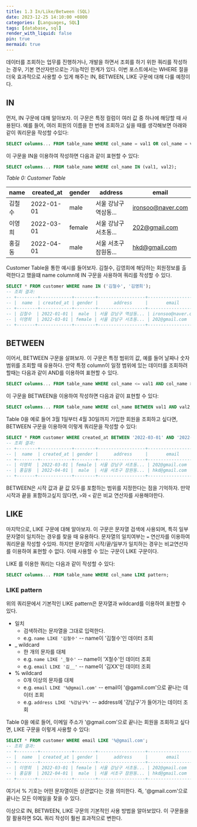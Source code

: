 ```yaml
---
title: 1.3 In/Like/Between (SQL)
date: 2023-12-25 14:10:00 +0800
categories: [Languages, SQL]
tags: [database, sql]
render_with_liquid: false
pin: true
mermaid: true
---
```



데이터를 조회하는 업무를 진행하거나, 개발을 하면서 조회를 하기 위한 쿼리를 작성하는 경우, 기본 연산자만으로는 기능적인 한계가 있다. 이번 포스트에서는 WHERE 절을 더욱 효과적으로 사용할 수 있게 해주는 IN, BETWEEN, LIKE 구문에 대해 다룰 예정이다.

## IN

먼저, IN 구문에 대해 알아보자. 이 구문은 특정 컬럼이 여러 값 중 하나에 해당할 때 사용된다. 예를 들어, 여러 회원의 이름을 한 번에 조회하고 싶을 때를 생각해보면 아래와 같이 쿼리문을 작성할 수있다:

``` sql
SELECT columns... FROM table_name WHERE col_name = val1 OR col_name = val2;
```

이 구문을 IN을 이용하여 작성하면 다음과 같이 표현할 수 있다: 

``` sql
SELECT columns... FROM table_name WHERE col_name IN (val1, val2);
```

_Table 0: Customer Table_

|name |created_at|gender|address         |email            |
|-----|----------|------|----------------|-----------------|
|김철수|2022-01-01|male  |서울 강남구 역삼동...|ironsoo@naver.com|
|이영희|2022-03-01|female|서울 강남구 서초동...|202@gmail.com    |
|홍길동|2022-04-01|male  |서울 서초구 잠원동...|hkd@gmail.com    |

 Customer Table을 통한 예시를 들어보자. 김철수, 김영희에 해당하는 회원정보를 출력한다고 했을떄 name column에 IN 구문을 사용하여 쿼리를 작성할 수 있다.


``` sql
SELECT * FROM customer WHERE name IN ('김철수', '김영희');
-- 조회 결과:
-- +--------+------------+--------+------------------+-------------------+
-- |  name  | created_at | gender |      address     |       email       |
-- +--------+------------+--------+------------------+-------------------+
-- | 김철수  | 2022-01-01 |  male  | 서울 강남구 역삼동... | ironsoo@naver.com |
-- | 이영희  | 2022-03-01 | female | 서울 강남구 서초동... | 202@gmail.com     |
-- +-------+-------------+--------+------------------+-------------------+

```

## BETWEEN

이어서, BETWEEN 구문을 살펴보자. 이 구문은 특정 범위의 값, 예를 들어 날짜나 숫자 범위를 조회할 때 유용하다. 만약 특정 column이 일정 범위에 있는 데이터를 조회하려 할때는 다음과 같이 AND를 이용하여 표현할 수 있다.

``` sql
SELECT columns... FROM table_name WHERE col_name <= val1 AND col_name >= val2;
```

이 구문을 BETWEEN을 이용하여 작성하면 다음과 같이 표현할 수 있다: 

``` sql
SELECT columns... FROM table_name WHERE col_name BETWEEN val1 AND val2;
```

Table 0을 예로 들어 3월 1일부터 4월 30일까지 가입한 회원을 조회하고 싶다면, BETWEEN 구문을 이용하여 이렇게 쿼리문을 작성할 수 있다:

``` sql
SELECT * FROM customer WHERE created_at BETWEEN '2022-03-01' AND '2022-04-30';
-- 조회 결과:
-- +--------+------------+--------+------------------+-------------------+
-- |  name  | created_at | gender |      address     |       email       |
-- +--------+------------+--------+------------------+-------------------+
-- | 이영희  | 2022-03-01 | female | 서울 강남구 서초동... | 202@gmail.com     |
-- | 홍길동  | 2022-04-01 |  male  | 서울 서초구 잠원동... | hkd@gmail.com     |
-- +-------+-------------+--------+------------------+-------------------+
```

BETWEEN은 시작 값과 끝 값 모두를 포함하는 범위를 지정한다는 점을 기억하자. 만약 시작과 끝을 포함하고싶지 않다면, `>`와 `<` 같은 비교 연산자를 사용해야한다.

## LIKE

마지막으로, LIKE 구문에 대해 알아보자. 이 구문은 문자열 검색에 사용되며, 특히 일부 문자열이 일치하는 경우를 찾을 때 유용하다. 문자열의 일치여부는 `=` 연산자를 이용하여 쿼리문을 작성할 수있따. 하지만 문자열의 시작/끝/일부가 일치하는 경우는 비교연산자를 이용하여 표현할 수 없다. 이때 사용할 수 있는 구문이 LIKE 구문이다.

LIKE 를 이용한 쿼리는 다음과 같이 작성할 수 있다:

``` sql
SELECT columns... FROM table_name WHERE col_name LIKE pattern;
```

### LIKE pattern

위의 쿼리문에서 기본적인 LIKE pattern은 문자열과 wildcard를 이용하여 표현할 수 있다.

- 일치
    - 검색하려는 문자열을 그대로 입력한다.
    - e.g. `name LIKE '김철수'` -- name이 '김철수'인 데이터 조회
- _ wildcard
    - 한 개의 문자를 대체
    - e.g. `name LIKE '_철수'` -- name이 'X철수'인 데이터 조회
    - e.g. `email LIKE '김__'` -- name이 '김XX'인 데이터 조회
- % wildcard
    - 0개 이상의 문자를 대체
    - e.g. `email LIKE '%@gmail.com'` -- email이 '@gamil.com'으로 끝나는 데이터 조회
    - e.g. `address LIKE '%강남구%'` -- address에 '강남구'가 들어가는 데이터 조회
  

Table 0을 예로 들어, 이메일 주소가 '@gmail.com'으로 끝나는 회원을 조회하고 싶다면, LIKE 구문을 이렇게 사용할 수 있다:

``` sql
SELECT * FROM customer WHERE email LIKE '%@gmail.com';
-- 조회 결과:
-- +--------+------------+--------+------------------+-------------------+
-- |  name  | created_at | gender |      address     |       email       |
-- +--------+------------+--------+------------------+-------------------+
-- | 이영희  | 2022-03-01 | female | 서울 강남구 서초동... | 202@gmail.com     |
-- | 홍길동  | 2022-04-01 |  male  | 서울 서초구 잠원동... | hkd@gmail.com     |
-- +-------+-------------+--------+------------------+-------------------+
```

여기서 % 기호는 어떤 문자열이든 상관없다는 것을 의미한다. 즉, '@gmail.com'으로 끝나는 모든 이메일을 찾을 수 있다.

이상으로 IN, BETWEEN, LIKE 구문의 기본적인 사용 방법을 알아보았다. 이 구문들을 잘 활용하면 SQL 쿼리 작성이 훨씬 효과적으로 변한다.